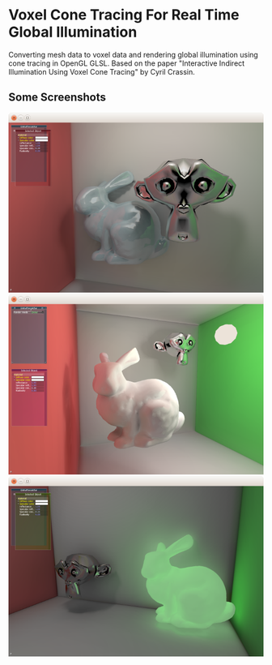 # Voxel Cone Tracing For Real Time Global Illumination
Converting mesh data to voxel data and rendering global illumination using cone tracing in OpenGL GLSL.
Based on the paper "Interactive Indirect Illumination Using Voxel Cone Tracing" by Cyril Crassin.

## Some Screenshots

![](data/screenshots/Screenshot2.png "Screenshot")
![](data/screenshots/Screenshot3.png "Screenshot")
![](data/screenshots/Screenshot9.png "Screenshot")
